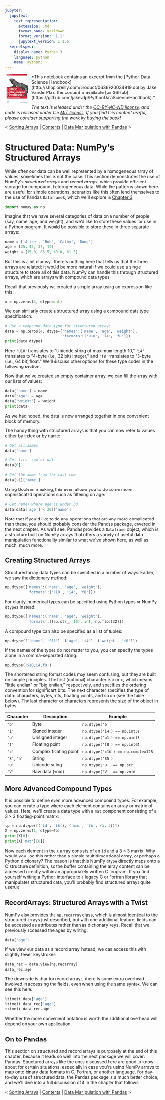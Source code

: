 ```yaml
---
jupyter:
  jupytext:
    text_representation:
      extension: .md
      format_name: markdown
      format_version: '1.1'
      jupytext_version: 1.1.6
  kernelspec:
    display_name: Python 3
    language: python
    name: python3
---
```


<!--BOOK_INFORMATION-->
<img align="left" style="padding-right:10px;" src="figures/PDSH-cover-small.png">
*This notebook contains an excerpt from the [Python Data Science Handbook](http://shop.oreilly.com/product/0636920034919.do) by Jake VanderPlas; the content is available [on GitHub](https://github.com/jakevdp/PythonDataScienceHandbook).*

*The text is released under the [CC-BY-NC-ND license](https://creativecommons.org/licenses/by-nc-nd/3.0/us/legalcode), and code is released under the [MIT license](https://opensource.org/licenses/MIT). If you find this content useful, please consider supporting the work by [buying the book](http://shop.oreilly.com/product/0636920034919.do)!*


<!--NAVIGATION-->
< [Sorting Arrays](02.08-Sorting.ipynb) | [Contents](Index.ipynb) | [Data Manipulation with Pandas](03.00-Introduction-to-Pandas.ipynb) >


# Structured Data: NumPy's Structured Arrays


While often our data can be well represented by a homogeneous array of values, sometimes this is not the case. This section demonstrates the use of NumPy's *structured arrays* and *record arrays*, which provide efficient storage for compound, heterogeneous data.  While the patterns shown here are useful for simple operations, scenarios like this often lend themselves to the use of Pandas ``Dataframe``s, which we'll explore in [Chapter 3](03.00-Introduction-to-Pandas.ipynb).

```python
import numpy as np
```

Imagine that we have several categories of data on a number of people (say, name, age, and weight), and we'd like to store these values for use in a Python program.
It would be possible to store these in three separate arrays:

```python
name = ['Alice', 'Bob', 'Cathy', 'Doug']
age = [25, 45, 37, 19]
weight = [55.0, 85.5, 68.0, 61.5]
```

But this is a bit clumsy. There's nothing here that tells us that the three arrays are related; it would be more natural if we could use a single structure to store all of this data.
NumPy can handle this through structured arrays, which are arrays with compound data types.

Recall that previously we created a simple array using an expression like this:

```python
x = np.zeros(4, dtype=int)
```

We can similarly create a structured array using a compound data type specification:

```python
# Use a compound data type for structured arrays
data = np.zeros(4, dtype={'names':('name', 'age', 'weight'),
                          'formats':('U10', 'i4', 'f8')})
print(data.dtype)
```

Here ``'U10'`` translates to "Unicode string of maximum length 10," ``'i4'`` translates to "4-byte (i.e., 32 bit) integer," and ``'f8'`` translates to "8-byte (i.e., 64 bit) float."
We'll discuss other options for these type codes in the following section.

Now that we've created an empty container array, we can fill the array with our lists of values:

```python
data['name'] = name
data['age'] = age
data['weight'] = weight
print(data)
```

As we had hoped, the data is now arranged together in one convenient block of memory.

The handy thing with structured arrays is that you can now refer to values either by index or by name:

```python
# Get all names
data['name']
```

```python
# Get first row of data
data[0]
```

```python
# Get the name from the last row
data[-1]['name']
```

Using Boolean masking, this even allows you to do some more sophisticated operations such as filtering on age:

```python
# Get names where age is under 30
data[data['age'] < 30]['name']
```

Note that if you'd like to do any operations that are any more complicated than these, you should probably consider the Pandas package, covered in the next chapter.
As we'll see, Pandas provides a ``Dataframe`` object, which is a structure built on NumPy arrays that offers a variety of useful data manipulation functionality similar to what we've shown here, as well as much, much more.


## Creating Structured Arrays

Structured array data types can be specified in a number of ways.
Earlier, we saw the dictionary method:

```python
np.dtype({'names':('name', 'age', 'weight'),
          'formats':('U10', 'i4', 'f8')})
```

For clarity, numerical types can be specified using Python types or NumPy ``dtype``s instead:

```python
np.dtype({'names':('name', 'age', 'weight'),
          'formats':((np.str_, 10), int, np.float32)})
```

A compound type can also be specified as a list of tuples:

```python
np.dtype([('name', 'S10'), ('age', 'i4'), ('weight', 'f8')])
```

If the names of the types do not matter to you, you can specify the types alone in a comma-separated string:

```python
np.dtype('S10,i4,f8')
```

The shortened string format codes may seem confusing, but they are built on simple principles.
The first (optional) character is ``<`` or ``>``, which means "little endian" or "big endian," respectively, and specifies the ordering convention for significant bits.
The next character specifies the type of data: characters, bytes, ints, floating points, and so on (see the table below).
The last character or characters represents the size of the object in bytes.

| Character        | Description           | Example                             |
| ---------        | -----------           | -------                             | 
| ``'b'``          | Byte                  | ``np.dtype('b')``                   |
| ``'i'``          | Signed integer        | ``np.dtype('i4') == np.int32``      |
| ``'u'``          | Unsigned integer      | ``np.dtype('u1') == np.uint8``      |
| ``'f'``          | Floating point        | ``np.dtype('f8') == np.int64``      |
| ``'c'``          | Complex floating point| ``np.dtype('c16') == np.complex128``|
| ``'S'``, ``'a'`` | String                | ``np.dtype('S5')``                  |
| ``'U'``          | Unicode string        | ``np.dtype('U') == np.str_``        |
| ``'V'``          | Raw data (void)       | ``np.dtype('V') == np.void``        |


## More Advanced Compound Types

It is possible to define even more advanced compound types.
For example, you can create a type where each element contains an array or matrix of values.
Here, we'll create a data type with a ``mat`` component consisting of a $3\times 3$ floating-point matrix:

```python
tp = np.dtype([('id', 'i8'), ('mat', 'f8', (3, 3))])
X = np.zeros(1, dtype=tp)
print(X[0])
print(X['mat'][0])
```

Now each element in the ``X`` array consists of an ``id`` and a $3\times 3$ matrix.
Why would you use this rather than a simple multidimensional array, or perhaps a Python dictionary?
The reason is that this NumPy ``dtype`` directly maps onto a C structure definition, so the buffer containing the array content can be accessed directly within an appropriately written C program.
If you find yourself writing a Python interface to a legacy C or Fortran library that manipulates structured data, you'll probably find structured arrays quite useful!


## RecordArrays: Structured Arrays with a Twist

NumPy also provides the ``np.recarray`` class, which is almost identical to the structured arrays just described, but with one additional feature: fields can be accessed as attributes rather than as dictionary keys.
Recall that we previously accessed the ages by writing:

```python
data['age']
```

If we view our data as a record array instead, we can access this with slightly fewer keystrokes:

```python
data_rec = data.view(np.recarray)
data_rec.age
```

The downside is that for record arrays, there is some extra overhead involved in accessing the fields, even when using the same syntax. We can see this here:

```python
%timeit data['age']
%timeit data_rec['age']
%timeit data_rec.age
```

Whether the more convenient notation is worth the additional overhead will depend on your own application.


## On to Pandas

This section on structured and record arrays is purposely at the end of this chapter, because it leads so well into the next package we will cover: Pandas.
Structured arrays like the ones discussed here are good to know about for certain situations, especially in case you're using NumPy arrays to map onto binary data formats in C, Fortran, or another language.
For day-to-day use of structured data, the Pandas package is a much better choice, and we'll dive into a full discussion of it in the chapter that follows.


<!--NAVIGATION-->
< [Sorting Arrays](02.08-Sorting.ipynb) | [Contents](Index.ipynb) | [Data Manipulation with Pandas](03.00-Introduction-to-Pandas.ipynb) >
